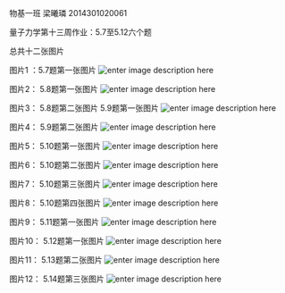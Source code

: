 物基一班  梁曦璘  2014301020061

量子力学第十三周作业：5.7至5.12六个题

总共十二张图片

图片1 ：5.7题第一张图片
![enter image description here](https://github.com/liangc0/quantum_mechanics/blob/master/IMG_0390.JPG?raw=true)

图片2： 5.8题第一张图片
![enter image description here](https://github.com/liangc0/quantum_mechanics/blob/master/IMG_0391.JPG?raw=true)

图片3： 5.8题第二张图片 5.9题第一张图片
![enter image description here](https://github.com/liangc0/quantum_mechanics/blob/master/IMG_0392.JPG?raw=true)

图片4： 5.9题第二张图片
![enter image description here](https://github.com/liangc0/quantum_mechanics/blob/master/IMG_0393.JPG?raw=true)

图片5： 5.10题第一张图片
![enter image description here](https://github.com/liangc0/quantum_mechanics/blob/master/IMG_0394.JPG?raw=true)

图片6： 5.10题第二张图片
![enter image description here](https://github.com/liangc0/quantum_mechanics/blob/master/IMG_0395.JPG?raw=true)

图片7： 5.10题第三张图片
![enter image description here](https://github.com/liangc0/quantum_mechanics/blob/master/IMG_0396.JPG?raw=true)

图片8： 5.10题第四张图片
![enter image description here](https://github.com/liangc0/quantum_mechanics/blob/master/IMG_0397.JPG?raw=true)

图片9： 5.11题第一张图片
![enter image description here](https://github.com/liangc0/quantum_mechanics/blob/master/IMG_0398.JPG?raw=true)

图片10： 5.12题第一张图片
![enter image description here](https://github.com/liangc0/quantum_mechanics/blob/master/IMG_0399.JPG?raw=true)

图片11： 5.13题第二张图片
![enter image description here](https://github.com/liangc0/quantum_mechanics/blob/master/IMG_0400.JPG?raw=true)

图片12： 5.14题第三张图片
![enter image description here](https://github.com/liangc0/quantum_mechanics/blob/master/IMG_0401.JPG?raw=true)







